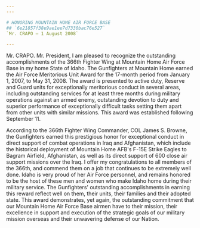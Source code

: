 ```yaml
---
---

# HONORING MOUNTAIN HOME AIR FORCE BASE
## `6e21857f38e9ae1ee7d7330bac76e527`
`Mr. CRAPO — 1 August 2008`

---
```


 Mr. CRAPO. Mr. President, I am pleased to recognize the 
outstanding accomplishments of the 366th Fighter Wing at Mountain Home 
Air Force Base in my home State of Idaho. The Gunfighters at Mountain 
Home earned the Air Force Meritorious Unit Award for the 17-month 
period from January 1, 2007, to May 31, 2008. The award is presented to 
active duty, Reserve and Guard units for exceptionally meritorious 
conduct in several areas, including outstanding services for at least 
three months during military operations against an armed enemy, 
outstanding devotion to duty and superior performance of exceptionally 
difficult tasks setting them apart from other units with similar 
missions. This award was established following September 11.

According to the 366th Fighter Wing Commander, COL James S. Browne, 
the Gunfighters earned this prestigious honor for exceptional conduct 
in direct support of combat operations in Iraq and Afghanistan, which 
include the historical deployment of Mountain Home AFB's F-15E Strike 
Eagles to Bagram Airfield, Afghanistan, as well as its direct support 
of 600 close air support missions over the Iraq. I offer my 
congratulations to all members of the 366th, and commend them on a job 
that continues to be extremely well done. Idaho is very proud of her 
Air Force personnel, and remains honored to be the host of these men 
and women who make Idaho home during their military service. The 
Gunfighters' outstanding accomplishments in earning this reward reflect 
well on them, their units, their families and their adopted state. This 
award demonstrates, yet again, the outstanding commitment that our 
Mountain Home Air Force Base airmen have to their mission, their 
excellence in support and execution of the strategic goals of our 
military mission overseas and their unwavering defense of our 
Nation.
